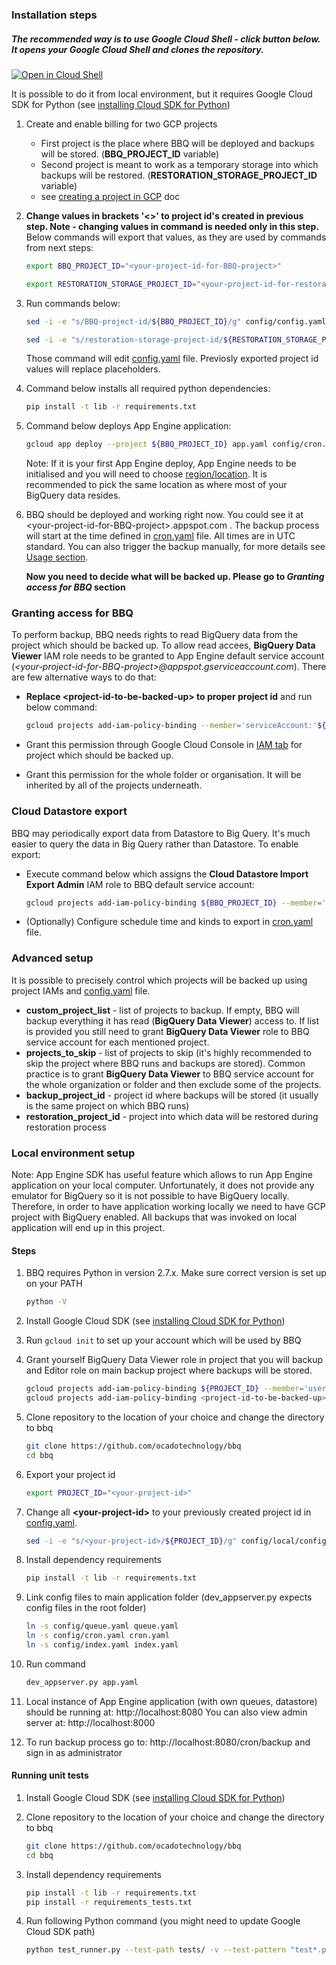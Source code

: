 ### Installation steps

##### The recommended way is to use Google Cloud Shell - click button below. It opens your Google Cloud Shell and clones the repository. 
  [![Open in Cloud Shell](http://gstatic.com/cloudssh/images/open-btn.svg)](https://console.cloud.google.com/cloudshell/open?git_repo=https%3A%2F%2Fgithub.com%2Focadotechnology%2Fbbq&page=shell&tutorial=SETUP.md)
    
   It is possible to do it from local environment, but it requires Google Cloud SDK for Python (see [installing Cloud SDK for Python](https://cloud.google.com/appengine/docs/standard/python/download))

1. Create and enable billing for two GCP projects 
    * First project is the place where BBQ will be deployed and backups will be stored. (**BBQ_PROJECT_ID** variable)
    * Second project is meant to work as a temporary storage into which backups will be restored. (**RESTORATION_STORAGE_PROJECT_ID** variable)
    * see [creating a project in GCP](https://support.google.com/cloud/answer/6251787?hl=en#) doc

1. **Change values in brackets '<>' to project id's created in previous step. Note - changing values in command is needed only in this step.** Below commands will export that values, as they are used by commands from next steps:
      ```bash 
      export BBQ_PROJECT_ID="<your-project-id-for-BBQ-project>"
      ```
      ```bash 
      export RESTORATION_STORAGE_PROJECT_ID="<your-project-id-for-restoration-storage-project>"
      ```
1. Run commands below:
      ```bash
      sed -i -e "s/BBQ-project-id/${BBQ_PROJECT_ID}/g" config/config.yaml
      ```
      ```bash
      sed -i -e "s/restoration-storage-project-id/${RESTORATION_STORAGE_PROJECT_ID}/g" config/config.yaml
      ```
   Those command will edit [config.yaml](./config/config.yaml) file. Previosly exported project id values will replace placeholders.

1. Command below installs all required python dependencies:
      ```bash
      pip install -t lib -r requirements.txt
      ```

1. Command below deploys App Engine application:
      ```bash
      gcloud app deploy --project ${BBQ_PROJECT_ID} app.yaml config/cron.yaml config/queue.yaml config/index.yaml
      ```
      Note: If it is your first App Engine deploy, App Engine needs to be initialised and you will need to choose [region/location](https://cloud.google.com/appengine/docs/locations). It is recommended to pick the same location as where most of your BigQuery data resides.

1. BBQ should be deployed and working right now. You could see it at \<your-project-id-for-BBQ-project\>.appspot.com . 
   The backup process will start at the time defined in [cron.yaml](./config/cron.yaml) file. All times are in UTC standard. 
   You can also trigger the backup manually, for more details see [Usage section](README.md#usage).
  
   **Now you need to decide what will be backed up. Please go to *Granting access for BBQ* section**


### Granting access for BBQ

To perform backup, BBQ needs rights to read BigQuery data from the project which should be backed up. To allow read accees, **BigQuery Data Viewer** IAM role needs to be granted to App Engine default service account (*\<your-project-id-for-BBQ-project\>@appspot.gserviceaccount.com*). There are few alternative ways to do that:

* **Replace \<project-id-to-be-backed-up\> to proper project id** and run below command:

    ```bash
    gcloud projects add-iam-policy-binding --member='serviceAccount:'${BBQ_PROJECT_ID}'@appspot.gserviceaccount.com' --role='roles/bigquery.dataViewer' <project-id-to-be-backed-up>
    ```

* Grant this permission through Google Cloud Console in [IAM tab](https://console.cloud.google.com/iam-admin/iam) for project which should be backed up. 
* Grant this permission for the whole folder or organisation. It will be inherited by all of the projects underneath.

### Cloud Datastore export
  BBQ may periodically export data from Datastore to Big Query. It's much easier to query the data in Big Query rather than Datastore. To enable export:

* Execute command below which assigns the **Cloud Datastore Import Export Admin** IAM role to BBQ default service account:
    ```bash
    gcloud projects add-iam-policy-binding ${BBQ_PROJECT_ID} --member='serviceAccount:'${BBQ_PROJECT_ID}'@appspot.gserviceaccount.com' --role='roles/datastore.importExportAdmin'
    ```
* (Optionally) Configure schedule time and kinds to export in [cron.yaml](./config/cron.yaml) file.


### Advanced setup
  It is possible to precisely control which projects will be backed up using project IAMs and [config.yaml](./config/config.yaml) file.

  * **custom_project_list** - list of projects to backup. If empty, BBQ will backup everything it has read (**BigQuery Data Viewer**) access to. If list is provided you still need to grant **BigQuery Data Viewer** role to BBQ service account for each mentioned project.
  * **projects_to_skip** - list of projects to skip (it's highly recommended to skip the project where BBQ runs and backups are stored). Common practice is to grant **BigQuery Data Viewer** to BBQ service account for the whole organization or folder and then exclude some of the projects.
  * **backup_project_id** - project id where backups will be stored (it usually is the same project on which BBQ runs)
  * **restoration_project_id** - project into which data will be restored during restoration process


### Local environment setup

Note: App Engine SDK has useful feature which allows to run App Engine application on your local computer. 
Unfortunately, it does not provide any emulator for BigQuery so it is not possible to have BigQuery locally.
Therefore, in order to have application working locally we need to have GCP project with BigQuery enabled.
All backups that was invoked on local application will end up in this project.

#### Steps

1. BBQ requires Python in version 2.7.x. Make sure correct version is set up on your PATH
      ```bash
      python -V
      ```

1. Install Google Cloud SDK (see [installing Cloud SDK for Python](https://cloud.google.com/appengine/docs/standard/python/download))

1. Run `gcloud init` to set up your account which will be used by BBQ

1. Grant yourself BigQuery Data Viewer role in project that you will backup and Editor role on main backup project where backups will be stored.
      ```bash
      gcloud projects add-iam-policy-binding ${PROJECT_ID} --member='user:<name.surname@example.com>' --role='roles/editor'
      gcloud projects add-iam-policy-binding <project-id-to-be-backed-up> --member='user:<name.surname@example.com>' --role='roles/bigquery.dataViewer'
      ```

1. Clone repository to the location of your choice and change the directory to bbq
      ```bash
      git clone https://github.com/ocadotechnology/bbq
      cd bbq
      ```

1. Export your project id
      ```bash
      export PROJECT_ID="<your-project-id>"
      ```

1. Change all **\<your-project-id\>** to your previously created project id in [config.yaml](./config/config.yaml).
      ```bash
      sed -i -e "s/<your-project-id>/${PROJECT_ID}/g" config/local/config.yaml
      ```

1. Install dependency requirements
      ```bash
      pip install -t lib -r requirements.txt
      ```

1. Link config files to main application folder (dev_appserver.py expects config files in the root folder)
      ```bash
      ln -s config/queue.yaml queue.yaml
      ln -s config/cron.yaml cron.yaml
      ln -s config/index.yaml index.yaml
      ```

1. Run command 
      ```bash
      dev_appserver.py app.yaml
      ```
  
1. Local instance of App Engine application (with own queues, datastore) should be running at: http://localhost:8080  You can also view admin server at: http://localhost:8000
1. To run backup process go to: http://localhost:8080/cron/backup and sign in as administrator

#### Running unit tests

1. Install Google Cloud SDK (see [installing Cloud SDK for Python](https://cloud.google.com/appengine/docs/standard/python/download))

1. Clone repository to the location of your choice and change the directory to bbq
      ```bash
      git clone https://github.com/ocadotechnology/bbq
      cd bbq
      ```

1. Install dependency requirements
      ```bash
      pip install -t lib -r requirements.txt
      pip install -r requirements_tests.txt
      ```

1. Run following Python command (you might need to update Google Cloud SDK path)
      ```bash
      python test_runner.py --test-path tests/ -v --test-pattern "test*.py" ./google-cloud-sdk
      ```

